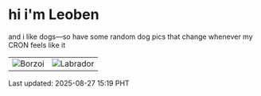 # hi i'm Leoben

and i like dogs—so have some random dog pics that change whenever my CRON feels like it

|  |  |
|--------|----------|
| ![Borzoi](https://random-dog-vercel.vercel.app/api/random-borzoi?v=1756279152) | ![Labrador](https://random-dog-vercel.vercel.app/api/random-labrador?v=1756279152) |

Last updated: 2025-08-27 15:19 PHT
